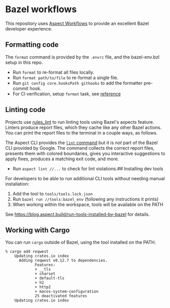 # Bazel workflows

This repository uses [Aspect Workflows](https://aspect.build) to provide an excellent Bazel developer experience.

## Formatting code

The `format` command is provided by the `.envrc` file, and the bazel-env.bzl setup in this repo.

- Run `format` to re-format all files locally.
- Run `format path/to/file` to re-format a single file.
- Run `git config core.hooksPath githooks` to add the formatter pre-commit hook. 
- For CI verification, setup `format` task, see [reference](https://docs.aspect.build/workflows/features/lint#formatting)




## Linting code

Projects use [rules_lint](https://github.com/aspect-build/rules_lint) to run linting tools using Bazel's aspects feature.
Linters produce report files, which they cache like any other Bazel actions.
You can print the report files to the terminal in a couple ways, as follows.

The Aspect CLI provides the [`lint` command](https://docs.aspect.build/cli/commands/aspect_lint) but it is *not* part of the Bazel CLI provided by Google.
The command collects the correct report files, presents them with colored boundaries, gives you interactive suggestions to apply fixes, produces a matching exit code, and more.

- Run `aspect lint //...` to check for lint violations.## Installing dev tools

For developers to be able to run additional CLI tools without needing manual installation:

1. Add the tool to `tools/tools.lock.json`
2. Run `bazel run //tools:bazel_env` (following any instructions it prints)
3. When working within the workspace, tools will be available on the PATH

See https://blog.aspect.build/run-tools-installed-by-bazel for details.

## Working with Cargo

You can run `cargo` outside of Bazel, using the tool installed on the PATH.

```console
% cargo add reqwest
    Updating crates.io index
      Adding reqwest v0.12.7 to dependencies.
             Features:
             + __tls
             + charset
             + default-tls
             + h2
             + http2
             + macos-system-configuration
             25 deactivated features
    Updating crates.io index
```